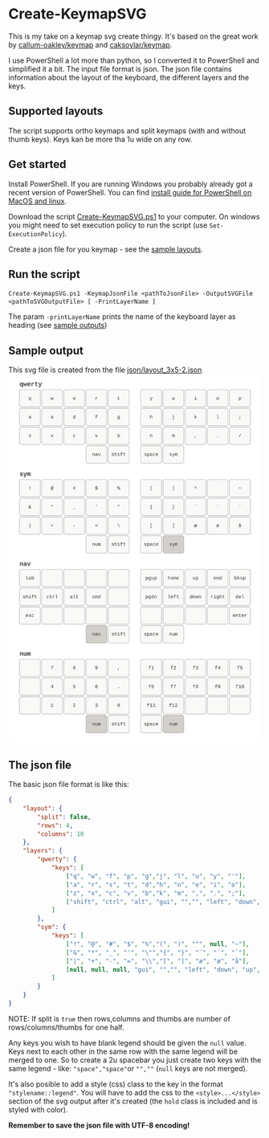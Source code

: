 # Create-KeymapSVG

This is my take on a keymap svg create thingy. It's based on the great work by [callum-oakley/keymap](https://github.com/callum-oakley/keymap) and [caksoylar/keymap](https://github.com/caksoylar/keymap).    

I use PowerShell a lot more than python, so I converted it to PowerShell and simplified it a bit. The input file format is json. The json file contains information about the layout of the keyboard, the different layers and the keys.


## Supported layouts
The script supports ortho keymaps and split keymaps (with and without thumb keys). Keys kan be more tha 1u wide on any row.

## Get started

Install PowerShell. If you are running Windows you probably already got a recent version of PowerShell. You can find [install guide for PowerShell on MacOS and linux](https://learn.microsoft.com/en-us/powershell/scripting/install/installing-powershell).

Download the script [Create-KeymapSVG.ps1](Create-KeymapSVG.ps1) to your computer. On windows you might need to set execution policy to run the script (use `Set-ExecutionPolicy`).    

Create a json file for you keymap - see the [sample layouts](json/layout_4x12.json).

## Run the script

```
Create-KeymapSVG.ps1 -KeymapJsonFile <pathToJsonFile> -OutputSVGFile <pathToSVGOutputFile> [ -PrintLayerName ]
```

The param `-printLayerName` prints the name of the keyboard layer as heading (see [sample outputs](svg/keymap_3x5_2.svg))

## Sample output

This svg file is created from the file [json/layout_3x5-2.json](json/layout_3x5-2.json)
![svg/keymap_3x5_2.svg](svg/keymap_3x5_2.svg)

## The json file
The basic json file format is like this:

```json
{
    "layout": {
        "split": false,
        "rows": 4,
        "columns": 10
    },
    "layers": {
        "qwerty": {
            "keys": [
                ["q", "w", "f", "p", "g","j", "l", "u", "y", "'"],
                ["a", "r", "s", "t", "d","h", "n", "e", "i", "o"],
                ["z", "x", "c", "v", "b","k", "m", ",", ".", ";"],
                ["shift", "ctrl", "alt", "gui", "","", "left", "down", "up", "right"]
            ]
        },
        "sym": {
            "keys": [
                ["!", "@", "#", "$", "%","(", ")", "^", null, "~"],
                ["&", "*", "_", "'", "\"","{", "}", "¨", "´", "`"],
                ["|", "+", "-", "=", "\\","[", "]", "æ", "ø", "å"],
                [null, null, null, "gui", "","", "left", "down", "up", "right"]
            ]
        }
    }
}
```

NOTE: If split is `true` then rows,columns and thumbs are number of rows/columns/thumbs for one half.    

Any keys you wish to have blank legend should be given the `null` value. Keys next to each other in the same row with the same legend will be merged to one. So to create a 2u spacebar you just create two keys with the same legend - like: `"space","space"`or `"",""` (`null` keys are not merged).    

It's also posible to add a style (css) class to the key in the format `"stylename::legend"`. You will have to add the css to the `<style>...</style>` section of the svg output after it's created (the `hold` class is included and is styled with color).

__Remember to save the json file with UTF-8 encoding!__
